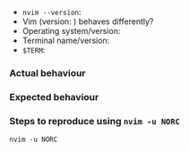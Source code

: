 - `nvim --version`:
- Vim (version: ) behaves differently?
- Operating system/version:
- Terminal name/version:
- `$TERM`:

### Actual behaviour

### Expected behaviour

### Steps to reproduce using `nvim -u NORC`

```
nvim -u NORC

```
